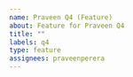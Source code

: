 ```yaml
---
name: Praveen Q4 (Feature)
about: Feature for Praveen Q4
title: ""
labels: q4
type: feature
assignees: praveenperera
---
```

